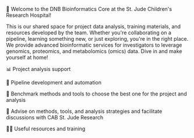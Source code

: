🙌 Welcome to the DNB Bioinformatics Core at the St. Jude Children's Research Hospital!

This is our shared space for project data analysis, training materials, and resources developed by the team. Whether you're collaborating on a pipeline, learning something new, or just exploring, you're in the right place. We provide advanced bioinformatic services for investigators to leverage genomics, proteomics, and metabolomics (omics) data. Dive in and make yourself at home!

📊 Project analysis support

🚀 Pipeline development and automation

👷 Benchmark methods and tools to choose the best one for the project and analysis

💪 Advise on methods, tools, and analysis strategies and facilitate discussions with CAB St. Jude Research

👩‍💻 Useful resources and training
